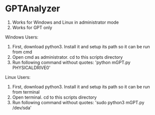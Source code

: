# GPTAnalyzer
1. Works for Windows and Linux in administrator mode
2. Works for GPT only

Windows Users:
1. First, download python3. Install it and setup its path so it can be run from cmd
2. Open cmd as administrator. cd to this scripts directory
3. Run following command without quotes: 'python mGPT.py PHYSICALDRIVE0'

Linux Users:
1. First, download python3. Install it and setup its path so it can be run from terminal
2. Open terminal. cd to this scripts directory
3. Run following command without quotes: 'sudo python3 mGPT.py /dev/sda'